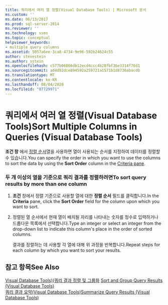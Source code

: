 ```yaml
---
title: 쿼리에서 여러 열 정렬(Visual Database Tools) | Microsoft 문서
ms.custom: ''
ms.date: 06/13/2017
ms.prod: sql-server-2014
ms.reviewer: ''
ms.technology: ssms
ms.topic: conceptual
helpviewer_keywords:
- multiple query columns
ms.assetid: 5057a6ee-3ca8-4734-9e96-592b24624c55
author: stevestein
ms.author: sstein
ms.openlocfilehash: c577b06866db12ecd4ccc4b28fbf36e3314f76d1
ms.sourcegitcommit: ad4d92dce894592a259721a1571b1d8736abacdb
ms.translationtype: MT
ms.contentlocale: ko-KR
ms.lasthandoff: 08/04/2020
ms.locfileid: "87729971"
---
```

# <a name="sort-multiple-columns-in-queries-visual-database-tools"></a><span data-ttu-id="b3f1b-102">쿼리에서 여러 열 정렬(Visual Database Tools)</span><span class="sxs-lookup"><span data-stu-id="b3f1b-102">Sort Multiple Columns in Queries (Visual Database Tools)</span></span>
  <span data-ttu-id="b3f1b-103">**조건 창** 에서 [정렬 순서](visual-database-tools.md)열을 사용하면 열이 사용되는 순서를 지정하여 데이터를 정렬할 수 있습니다.</span><span class="sxs-lookup"><span data-stu-id="b3f1b-103">You can specify the order in which you want to use the columns to sort the data by using the **Sort Order** column in the [Criteria pane](visual-database-tools.md).</span></span>  
  
### <a name="to-sort-query-results-by-more-than-one-column"></a><span data-ttu-id="b3f1b-104">두 개 이상의 열을 기준으로 쿼리 결과를 정렬하려면</span><span class="sxs-lookup"><span data-stu-id="b3f1b-104">To sort query results by more than one column</span></span>  
  
1.  <span data-ttu-id="b3f1b-105">**조건** 창에서 정렬 기준으로 사용할 열에 대한 **정렬 순서** 필드를 클릭합니다.</span><span class="sxs-lookup"><span data-stu-id="b3f1b-105">In the **Criteria** pane, click the **Sort Order** field for the column upon which you want to sort.</span></span>  
  
2.  <span data-ttu-id="b3f1b-106">정렬된 열 순서에서 현재 열이 배치될 자리를 나타내는 숫자를 정수로 입력하거나 드롭다운 목록에서 선택합니다.</span><span class="sxs-lookup"><span data-stu-id="b3f1b-106">Type an integer or select an integer from the drop-down list to indicate this column's place in the order of sorted columns.</span></span>  
  
     <span data-ttu-id="b3f1b-107">결과를 정렬하는 데 사용할 각 열에 대해 위 과정을 반복합니다.</span><span class="sxs-lookup"><span data-stu-id="b3f1b-107">Repeat steps for each column by which you want to sort your results.</span></span>  
  
## <a name="see-also"></a><span data-ttu-id="b3f1b-108">참고 항목</span><span class="sxs-lookup"><span data-stu-id="b3f1b-108">See Also</span></span>  
 <span data-ttu-id="b3f1b-109">[Visual Database Tools&#41;&#40;쿼리 결과 정렬 및 그룹화](sort-and-group-query-results-visual-database-tools.md) </span><span class="sxs-lookup"><span data-stu-id="b3f1b-109">[Sort and Group Query Results &#40;Visual Database Tools&#41;](sort-and-group-query-results-visual-database-tools.md) </span></span>  
 [<span data-ttu-id="b3f1b-110">쿼리 결과 요약&#40;Visual Database Tools&#41;</span><span class="sxs-lookup"><span data-stu-id="b3f1b-110">Summarize Query Results &#40;Visual Database Tools&#41;</span></span>](summarize-query-results-visual-database-tools.md)  
  
  
